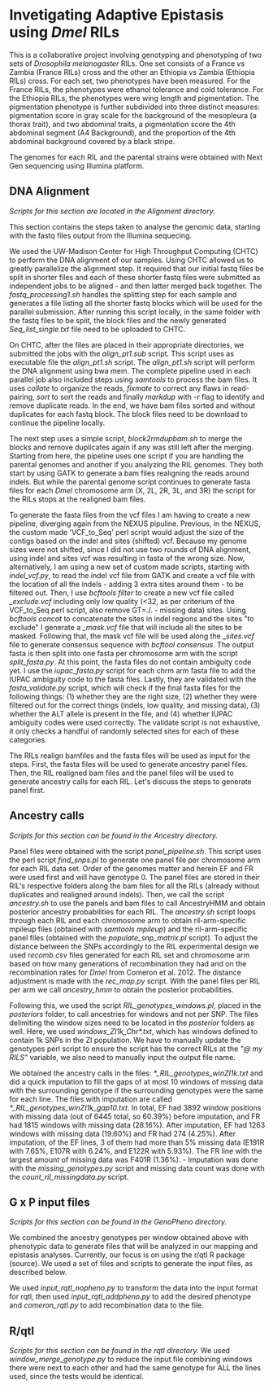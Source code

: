 # Invetigating Adaptive Epistasis using *Dmel* RILs

This is a collaborative project involving genotyping and phenotyping of two sets of *Drosophila melanogaster* RILs. One set consists of a France *vs* Zambia (France RILs) cross and the other an Ethiopia *vs* Zambia (Ethiopia RILs) cross. For each set, two phenotypes have been measured. For the France RILs, the phenotypes were ethanol tolerance and cold tolerance. For the Ethiopia RILs, the phenotypes were wing length and pigmentation. The pigmentation phenotype is further subdivided into three distinct measures: pigmentation score in gray scale for the background of the mesopleura (a thorax trait), and two abdominal traits, a pigmentation score the 4th abdominal segment (A4 Background), and the proportion of the 4th abdominal background covered by a black stripe.

The genomes for each RIL and the parental strains were obtained with Next Gen sequencing using Illumina platform.

## DNA Alignment
*Scripts for this section are located in the _Alignment_ directory.*

This section contains the steps taken to analyse the genomic data, starting with the fastq files output from the Illumina sequecing.

We used the UW-Madison Center for High Throughput Computing (CHTC) to perform the DNA alignment of our samples. Using CHTC allowed us to greatly parallelize the alignment step. It required that our initial fastq files be split in shorter files and each of these shorter fastq files were submitted as independent jobs to be aligned - and then latter merged back together. The *fastq_processing1.sh* handles the splitting step for each sample and generates a file listing all the shorter fastq blocks which will be used for the parallel submission. After running this script locally, in the same folder with the fastq files to be split, the block files and the newly generated *Seq_list_single.txt* file need to be uploaded to CHTC.

On CHTC, after the files are placed in their appropriate directories, we submitted the jobs with the *align_pt1.sub* script. This script uses as executable file the *align_pt1.sh* script. The *align_pt1.sh* script will perform the DNA alignment using bwa mem. The complete pipeline used in each parallel job also included steps using *samtools* to process the bam files. It uses *collate* to organize the reads, *fixmate* to correct any flaws in read-pairing, *sort* to sort the reads and finally *markdup* with *-r* flag to identify and remove duplicate reads. In the end, we have bam files sorted and without duplicates for each fastq block. The block files need to be download to continue the pipeline locally.

The next step uses a simple script, *block2rmdupbam.sh* to merge the blocks and remove duplicates again if any was still left after the merging. Starting from here, the pipeline uses one script if you are handling the parental genomes and another if you analyzing the RIL genomes. They both start by using GATK to generate a bam files realigning the reads around indels. But while the parental genome script continues to generate fasta files for each *Dmel* chromosome arm (X, 2L, 2R, 3L, and 3R) the script for the RILs stops at the realigned bam files.

To generate the fasta files from the vcf files I am having to create a new pipeline, diverging again from the NEXUS pipuline. Previous, in the NEXUS, the custom made 'VCF\_to\_Seq' perl script would adjust the size of the contigs based on the indel and sites (shifted) vcf. Because my genome sizes were not shifted, since I did not use two rounds of DNA alignment, using indel and sites vcf was resulting in fasta of the wrong size. Now, alternatively, I am using a new set of custom made scripts, starting with *indel\_vcf.py*, to read the indel vcf file from GATK and create a vcf file with the location of all the indels - adding 3 extra sites around them - to be filtered out. Then, I use _bcftools filter_ to create a new vcf file called _\_exclude.vcf_ including only low quality (<32, as per criterium of the VCF\_to\_Seq perl script, also remove GT=./. - missing data) sites. Using _bcftools concat_ to concatenate the sites in indel regions and the sites "to exclude" I generate a _\_mask.vcf_ file that will include all the sites to be masked. Following that, the mask vcf file will be used along the _\_sites.vcf_ file to generate consensus sequence with _bcftool consensus_. The output fasta is then split into one fasta per chromosome arm with the script _split\_fasta.py_. At this point, the fasta files do not contain ambiguity code yet. I use the _iupac\_fasta.py_ script for each chrm arm fasta file to add the IUPAC ambiguity code to the fasta files. Lastly, they are validated with the _fasta\_validate.py_ script, which will check if the final fasta files for the following things: (1) whether they are the right size, (2) whether they were filtered out for the correct things (indels, low quality, and missing data), (3) whether the ALT allele is present in the file, and (4) whether IUPAC ambiguity codes were used correctly. The validate script is not exhaustive, it only checks a handful of randomly selected sites for each of these categories.

The RILs realign bamfiles and the fasta files will be used as input for the steps. First, the fasta files will be used to generate ancestry panel files. Then, the RIL realigned bam files and the panel files will be used to generate ancestry calls for each RIL. Let's discuss the steps to generate panel first.

## Ancestry calls
*Scripts for this section can be found in the _Ancestry_ directory.*

Panel files were obtained with the script _panel\_pipeline.sh_. This script uses the perl script _find\_snps.pl_ to generate one panel file per chromosome arm for each RIL data set. Order of the genomes matter and herein EF and FR were used first and will have genotype 0. The panel files are stored in their RIL's respective folders along the bam files for all the RILs (already without duplicates and realigned around indels). Then, we call the script _ancestry.sh_ to use the panels and bam files to call AncestryHMM and obtain posterior ancestry probabilities for each RIL. The _ancestry.sh_ script loops through each RIL and each chromosome arm to obtain ril-arm-specific mpileup files (obtained with _samtools mpileup_) and the ril-arm-specific panel files (obtained with the _populate\_snp\_matrix.pl_ script). To adjust the distance between the SNPs accordingly to the RIL experimental design we used _recomb.csv_ files generated for each RIL set and chromosome arm based on how many generations of recombination they had and on the recombination rates for _Dmel_ from Comeron et al. 2012. The distance adjustment is made with the _rec\_map.py_ script. With the panel files per RIL per arm we call _ancestry\_hmm_ to obtain the posterior probabilities.

Following this, we used the script _RIL\_genotypes\_windows.pl_, placed in the _posteriors_ folder, to call ancestries for windows and not per SNP. The files delimiting the window sizes need to be located in the _posterior_ folders as well. Here, we used _windows\_ZI1k\_Chr*.txt_, which has windows defined to contain 1k SNPs in the ZI population. We have to manually update the genotypes perl script to ensure the script has the correct RILs at the _"@ my RILS"_ variable, we also need to manually input the output file name.

We obtained the ancestry calls in the files: _*\_RIL\_genotypes\_winZI1k.txt_ and did a quick imputation to fill the gaps of at most 10 windows of missing data with the surrounding genotype if the surrounding genotypes were the same for each line. The files with imputation are called _*\_RIL\_genotypes\_winZI1k\_gap10.txt_. In total, EF had 3892 window positions with missing data (out of 6445 total, so 60.39%) before imputation, and FR had 1815 windows with missing data (28.16%). After imputation, EF had 1263 windows with missing data (19.60%) and FR had 274 (4.25%). After imputation, of the EF lines, 3 of them had more than 5% missing data (E191R with 7.65%, E107R with 6.24%, and E122R with 5.93%). The FR line with the largest amount of missing data was F401R (1.36%). - Imputation was done with the _missing\_genotypes.py_ script and missing data count was done with the _count\_ril\_missingdata.py_ script.

## G x P input files
*Scripts for this section can be found in the _GenoPheno_ directory.*

We combined the ancestry genotypes per window obtained above with phenotypic data to generate files that will be analyzed in our mapping and epistasis analyses. Currently, our focus is on using the r/qtl R package (source). We used a set of files and scripts to generate the input files, as described below.

We used _input\_rqtl\_nopheno.py_ to transform the data into the input format for rqtl, then used _input\_rqtl\_addpheno.py_ to add the desired phenotype and _comeron\_rqtl.py_ to add recombination data to the file.

## R/qtl
*Scripts for this section can be found in the _rqtl_ directory.*
We used _window\_merge\_genotype.py_ to reduce the input file combining windows there were next to each other and had the same genotype for ALL the lines used, since the tests would be identical.